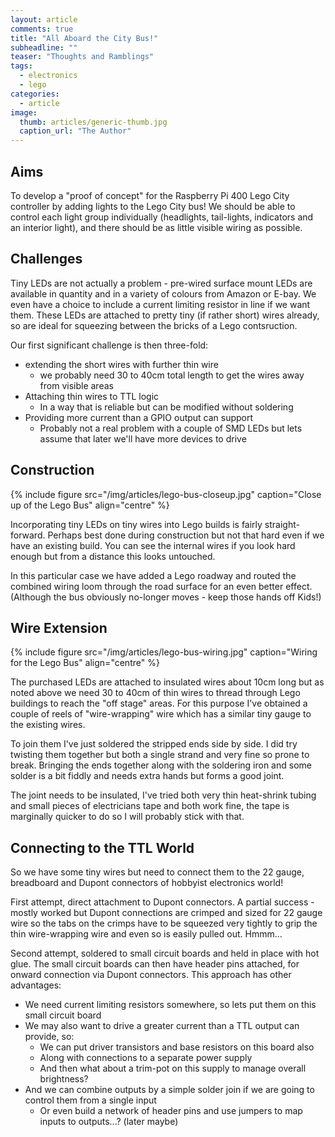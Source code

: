 ```yaml
---
layout: article
comments: true
title: "All Aboard the City Bus!"
subheadline: ""
teaser: "Thoughts and Ramblings"
tags:
  - electronics
  - lego
categories:
  - article
image:
  thumb: articles/generic-thumb.jpg
  caption_url: "The Author"
---
```

## Aims

To develop a "proof of concept" for the Raspberry Pi 400 Lego City controller by adding lights to the Lego City bus! We should be able to control each light group individually (headlights, tail-lights, indicators and an interior light), and there should be as little visible wiring as possible.

## Challenges

Tiny LEDs are not actually a problem - pre-wired surface mount LEDs are available in quantity and in a variety of colours from Amazon or E-bay. We even have a choice to include a current limiting resistor in line if we want them. These LEDs are attached to pretty tiny (if rather short) wires already, so are ideal for squeezing between the bricks of a Lego contsruction.

Our first significant challenge is then three-fold:

*   extending the short wires with further thin wire
    *   we probably need 30 to 40cm total length to get the wires away from visible areas
*   Attaching thin wires to TTL logic
    *   In a way that is reliable but can be modified without soldering
*   Providing more current than a GPIO output can support
    *   Probably not a real problem with a couple of SMD LEDs but lets assume that later we'll have more devices to drive

## Construction

{% include figure src="/img/articles/lego-bus-closeup.jpg" caption="Close up of the Lego Bus" align="centre" %}

Incorporating tiny LEDs on tiny wires into Lego builds is fairly straight-forward. Perhaps best done during construction but not that hard even if we have an existing build. You can see the internal wires if you look hard enough but from a distance this looks untouched.

In this particular case we have added a Lego roadway and routed the combined wiring loom through the road surface for an even better effect. (Although the bus obviously no-longer moves - keep those hands off Kids!)

## Wire Extension

{% include figure src="/img/articles/lego-bus-wiring.jpg" caption="Wiring for the Lego Bus" align="centre" %}

The purchased LEDs are attached to insulated wires about 10cm long but as noted above we need 30 to 40cm of thin wires to thread through Lego buildings to reach the "off stage" areas. For this purpose I've obtained a couple of reels of "wire-wrapping" wire which has a similar tiny gauge to the existing wires.

To join them I've just soldered the stripped ends side by side. I did try twisting them together but both a single strand and very fine so prone to break. Bringing the ends together along with the soldering iron and some solder is a bit fiddly and needs extra hands but forms a good joint.

The joint needs to be insulated, I've tried both very thin heat-shrink tubing and small pieces of electricians tape and both work fine, the tape is marginally quicker to do so I will probably stick with that.

## Connecting to the TTL World

So we have some tiny wires but need to connect them to the 22 gauge, breadboard and Dupont connectors of hobbyist electronics world!

First attempt, direct attachment to Dupont connectors. A partial success - mostly worked but Dupont connections are crimped and sized for 22 gauge wire so the tabs on the crimps have to be squeezed very tightly to grip the thin wire-wrapping wire and even so is easily pulled out. Hmmm...

Second attempt, soldered to small circuit boards and held in place with hot glue. The small circuit boards can then have header pins attached, for onward connection via Dupont connectors. This approach has other advantages:

*   We need current limiting resistors somewhere, so lets put them on this small circuit board
*   We may also want to drive a greater current than a TTL output can provide, so:
    *   We can put driver transistors and base resistors on this board also
    *   Along with connections to a separate power supply
    *   And then what about a trim-pot on this supply to manage overall brightness?
*   And we can combine outputs by a simple solder join if we are going to control them from a single input
    *   Or even build a network of header pins and use jumpers to map inputs to outputs...? (later maybe)
    
